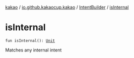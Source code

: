 [kakao](../../index.md) / [io.github.kakaocup.kakao](../index.md) / [IntentBuilder](index.md) / [isInternal](./is-internal.md)

# isInternal

`fun isInternal(): `[`Unit`](https://kotlinlang.org/api/latest/jvm/stdlib/kotlin/-unit/index.html)

Matches any internal intent

